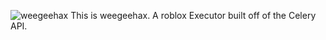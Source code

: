 ![weegeehax](https://github.com/thegameraudi2023/weegeehax-roblox-executor-/assets/154548103/30a59ef4-6cdd-41a9-8e19-2d6b8d4891a4)
This is weegeehax. A roblox Executor built off of the Celery API.
